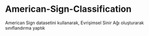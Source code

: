 # American-Sign-Classification
American Sign datasetini kullanarak, Evrişimsel Sinir Ağı oluşturarak sınıflandırma yaptık

